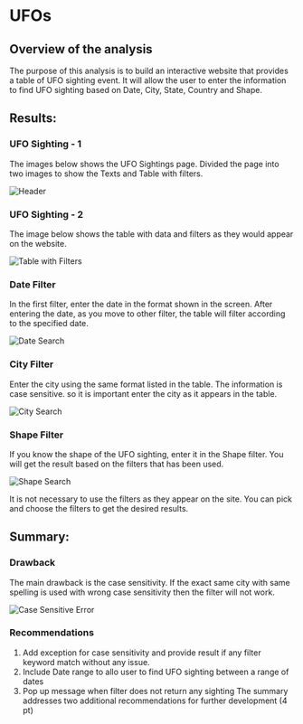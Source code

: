 # UFOs
## Overview of the analysis
The purpose of this analysis is to build an interactive website that provides a table of UFO sighting event. It will allow the user to enter the information to find UFO sighting based on Date, City, State, Country and Shape.

## Results:

### UFO Sighting - 1
The images below shows the UFO Sightings page. Divided the page into two images to show the Texts and Table with filters.

![Header](https://user-images.githubusercontent.com/103617509/195746063-7097ac2e-acf0-4247-956d-fb014056573c.png)

### UFO Sighting - 2

The image below shows the table with data and filters as they would appear on the website.

![Table with Filters](https://user-images.githubusercontent.com/103617509/195746058-4e7d40fd-6270-4c9e-96bc-c54b3b225ce6.png)


### Date Filter

In the first filter, enter the date in the format shown in the screen. After entering the date, as you move to other filter, the table will filter according to the specified date.

![Date Search](https://user-images.githubusercontent.com/103617509/195746062-4876ea0f-1c71-42a2-8980-bbac0fd15ad6.png)


### City Filter

Enter the city using the same format listed in the table. The information is case sensitive. so it is important enter the city as it appears in the table.

![City Search](https://user-images.githubusercontent.com/103617509/195746061-c12724cd-bb20-4f69-be07-e3d39c74b99a.png)

### Shape Filter

If you know the shape of the UFO sighting, enter it in the Shape filter. You will get the result based on the filters that has been used.

![Shape Search](https://user-images.githubusercontent.com/103617509/195746064-5c7c8644-bab4-476c-9a61-12c697560853.png)

It is not necessary to use the filters as they appear on the site. You can pick and choose the filters to get the desired results.

## Summary:

### Drawback
The main drawback is the case sensitivity. If the exact same city with same spelling is used with wrong case sensitivity then the filter will not work.

![Case Sensitive Error](https://user-images.githubusercontent.com/103617509/195746059-700029f8-debf-4016-9480-3b752239047a.png)

### Recommendations

1) Add exception for case sensitivity and provide result if any filter keyword match without any issue.
2) Include Date range to allo user to find UFO sighting between a range of dates
3) Pop up message when filter does not return any sighting
        The summary addresses two additional recommendations for further development (4 pt)
